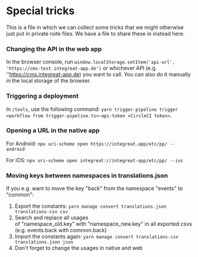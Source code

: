 # Special tricks

This is a file in which we can collect some tricks that we might otherwise just put in private note files.
We have a file to share these in instead here.

### Changing the API in the web app

In the browser console, run `window.localStorage.setItem('api-url', 'https://cms-test.integreat-app.de')`
or whichever API (e.g. ''https://cms.integreat-app.de) you want to call. You can also do it manually in
the local storage of the browser.

### Triggering a deployment

In `/tools`, use the following command: `yarn trigger-pipeline trigger <workflow from trigger-pipeline.ts>—api-token <CircleCI token>`.

### Opening a URL in the native app

For Android: `npx uri-scheme open https://integreat.app/etc/pp/ --android`

For iOS: `npx uri-scheme open integreat://integreat-app/etc/pp/ --ios`

### Moving keys between namespaces in translations.json

If you e.g. want to move the key "back" from the namespace "events" to "common":

1. Export the constants: `yarn manage convert translations.json translations-csv csv`
2. Search and replace all usages of "namespace_old.key" with "namespace_new.key" in all exported csvs (e.g. events.back with common.back)
3. Import the constants again: `yarn manage convert translations-csv translations.json json`
4. Don't forget to change the usages in native and web
